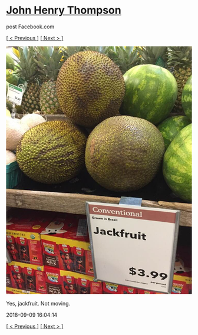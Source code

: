 # [John Henry Thompson](../README.md)
post Facebook.com

[[ < Previous ]](2018-09-11-1.md) [[ Next > ]](2018-09-05-1.md)

[![](../media/2018-09-09/Timeline-Photos-Yes-jackfruit-Not-moving.jpg)](../README.md)

Yes, jackfruit. Not moving.

2018-09-09 16:04:14

[[ < Previous ]](2018-09-11-1.md) [[ Next > ]](2018-09-05-1.md)